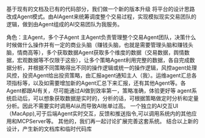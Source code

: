 基于现有的文档及已有的代码部分，我们做一个新的版本升级
将平台的设计思路改成Agent模式。由AIAgent来统筹调度整个交易过程，实现模拟现实交易团队的逻辑，做到由Agent组成的AI交易团队为我服务。

角色：主Agent，多个子Agent
主Agent负责管理整个交易Agent团队，决策什么时候做什么操作并有一定的商业头脑（赚钱头脑，也就是需要管理头脑和赚钱头脑，情商高等），多个获取数据Agent获取多个维度的数据（交易数据，舆情数据，宏观数据等不仅限于这些），让多个策略Agent利用完整的数据，各自完成数据分析，并根据不同策略得出不同的操作逻辑或统一的操作逻辑，风控agent处理风控，投资Agent给出投资策略，由汇报agent通知主人（我）。运维agent汇总各项指标等，以及如需要增加新的Agent汇总下来汇报，还有其他Agent等。各Agent都跟AI有关，尽可能通过AI做到效率第一，策略准确，体验更好等
agent系统启动后，可以想象获取数据是实时的，分析的话，可根据策略做定时分析和定量分析。因此不需要实时调用AI从而导致AI账单过高。
一个独立的AI交互UI（MacApp),可于后端Agent实时交互，反馈和推送指令,可以调用系统内的其他应用和MCPServer等。
其他的，我们再一起讨论扩展完善这套系统。
结合以上新的设计，产生新的文档库和临时代码库